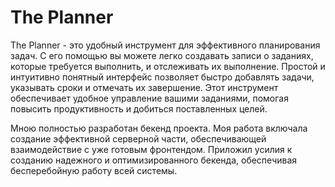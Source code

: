 # The Planner
The Planner - это удобный инструмент для эффективного планирования задач. 
С его помощью вы можете легко создавать записи о заданиях, которые требуется
выполнить, и отслеживать их выполнение. Простой и интуитивно понятный
интерфейс позволяет быстро добавлять задачи, указывать сроки и отмечать
их завершение. Этот инструмент обеспечивает удобное управление вашими
заданиями, помогая повысить продуктивность и добиться поставленных целей.

Мною полностью разработан бекенд проекта. Моя работа включала создание эффективной серверной части, обеспечивающей взаимодействие с уже готовым фронтендом. Приложил усилия к созданию надежного и оптимизированного бекенда, обеспечивая бесперебойную работу всей системы.